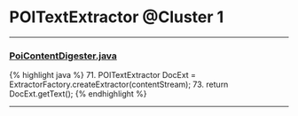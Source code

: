 # POITextExtractor @Cluster 1

***

### [PoiContentDigester.java](https://searchcode.com/codesearch/view/129866881/)
{% highlight java %}
71. POITextExtractor DocExt = ExtractorFactory.createExtractor(contentStream);
73. return DocExt.getText();
{% endhighlight %}

***

